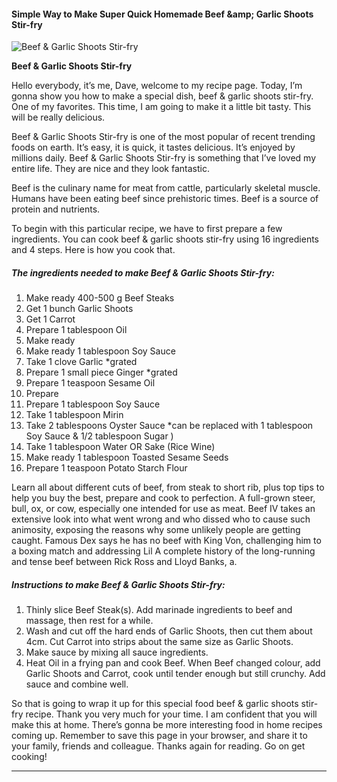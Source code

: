             

#### Simple Way to Make Super Quick Homemade Beef &amp;amp; Garlic Shoots Stir-fry

![Beef &amp; Garlic Shoots Stir-fry](https://img-global.cpcdn.com/recipes/d2adbd0f5ce3fcda/751x532cq70/beef-garlic-shoots-stir-fry-recipe-main-photo.jpg)

**Beef &amp; Garlic Shoots Stir-fry**

Hello everybody, it’s me, Dave, welcome to my recipe page. Today, I’m gonna show you how to make a special dish, beef & garlic shoots stir-fry. One of my favorites. This time, I am going to make it a little bit tasty. This will be really delicious.

Beef & Garlic Shoots Stir-fry is one of the most popular of recent trending foods on earth. It’s easy, it is quick, it tastes delicious. It’s enjoyed by millions daily. Beef & Garlic Shoots Stir-fry is something that I’ve loved my entire life. They are nice and they look fantastic.

Beef is the culinary name for meat from cattle, particularly skeletal muscle. Humans have been eating beef since prehistoric times. Beef is a source of protein and nutrients.

To begin with this particular recipe, we have to first prepare a few ingredients. You can cook beef & garlic shoots stir-fry using 16 ingredients and 4 steps. Here is how you cook that.

##### The ingredients needed to make Beef & Garlic Shoots Stir-fry:

1.  Make ready 400-500 g Beef Steaks
2.  Get 1 bunch Garlic Shoots
3.  Get 1 Carrot
4.  Prepare 1 tablespoon Oil
5.  Make ready <Marinade for Beef>
6.  Make ready 1 tablespoon Soy Sauce
7.  Take 1 clove Garlic \*grated
8.  Prepare 1 small piece Ginger \*grated
9.  Prepare 1 teaspoon Sesame Oil
10.  Prepare <Sauce>
11.  Prepare 1 tablespoon Soy Sauce
12.  Take 1 tablespoon Mirin
13.  Take 2 tablespoons Oyster Sauce \*can be replaced with 1 tablespoon Soy Sauce & 1/2 tablespoon Sugar )
14.  Take 1 tablespoon Water OR Sake (Rice Wine)
15.  Make ready 1 tablespoon Toasted Sesame Seeds
16.  Prepare 1 teaspoon Potato Starch Flour

Learn all about different cuts of beef, from steak to short rib, plus top tips to help you buy the best, prepare and cook to perfection. A full-grown steer, bull, ox, or cow, especially one intended for use as meat. Beef IV takes an extensive look into what went wrong and who dissed who to cause such animosity, exposing the reasons why some unlikely people are getting caught. Famous Dex says he has no beef with King Von, challenging him to a boxing match and addressing Lil A complete history of the long-running and tense beef between Rick Ross and Lloyd Banks, a.

##### Instructions to make Beef & Garlic Shoots Stir-fry:

1.  Thinly slice Beef Steak(s). Add marinade ingredients to beef and massage, then rest for a while.
2.  Wash and cut off the hard ends of Garlic Shoots, then cut them about 4cm. Cut Carrot into strips about the same size as Garlic Shoots.
3.  Make sauce by mixing all sauce ingredients.
4.  Heat Oil in a frying pan and cook Beef. When Beef changed colour, add Garlic Shoots and Carrot, cook until tender enough but still crunchy. Add sauce and combine well.

So that is going to wrap it up for this special food beef & garlic shoots stir-fry recipe. Thank you very much for your time. I am confident that you will make this at home. There’s gonna be more interesting food in home recipes coming up. Remember to save this page in your browser, and share it to your family, friends and colleague. Thanks again for reading. Go on get cooking!

* * *